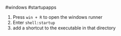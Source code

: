 #windows #startupapps
1. Press `win + R` to open the windows runner
2. Enter `shell:startup`  
3. add a shortcut to the executable in that directory

